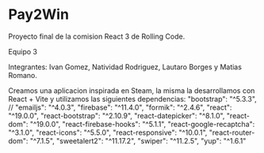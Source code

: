 # Pay2Win

Proyecto final de la comision React 3 de Rolling Code. 

Equipo 3

Integrantes: Ivan Gomez, Natividad Rodriguez, Lautaro Borges y Matias Romano.

Creamos una aplicacion inspirada en Steam, la misma la desarrollamos con React + Vite y utilizamos las siguientes dependencias:
    "bootstrap": "^5.3.3", // 
    "emailjs": "^4.0.3",
    "firebase": "^11.4.0",
    "formik": "^2.4.6",
    "react": "^19.0.0",
    "react-bootstrap": "^2.10.9",
    "react-datepicker": "^8.1.0",
    "react-dom": "^19.0.0",
    "react-firebase-hooks": "^5.1.1",
    "react-google-recaptcha": "^3.1.0",
    "react-icons": "^5.5.0",
    "react-responsive": "^10.0.1",
    "react-router-dom": "^7.1.5",
    "sweetalert2": "^11.17.2",
    "swiper": "^11.2.5",
    "yup": "^1.6.1"


